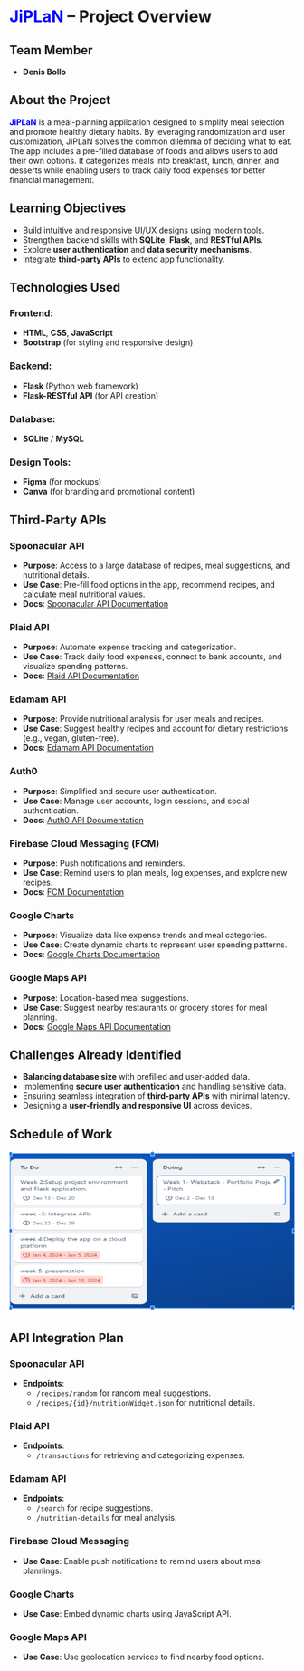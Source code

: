 # <span style="color:blue">JiPLaN</span> – Project Overview

## Team Member
- **Denis Bollo**

## About the Project
<span style="color:blue">**JiPLaN**</span> is a meal-planning application designed to simplify meal selection and promote healthy dietary habits. By leveraging randomization and user customization, JiPLaN solves the common dilemma of deciding what to eat. The app includes a pre-filled database of foods and allows users to add their own options. It categorizes meals into breakfast, lunch, dinner, and desserts while enabling users to track daily food expenses for better financial management.

## Learning Objectives
- Build intuitive and responsive UI/UX designs using modern tools.
- Strengthen backend skills with **SQLite**, **Flask**, and **RESTful APIs**.
- Explore **user authentication** and **data security mechanisms**.
- Integrate **third-party APIs** to extend app functionality.

## Technologies Used

### Frontend:
- **HTML**, **CSS**, **JavaScript**
- **Bootstrap** (for styling and responsive design)

### Backend:
- **Flask** (Python web framework)
- **Flask-RESTful API** (for API creation)

### Database:
- **SQLite** / **MySQL**

### Design Tools:
- **Figma** (for mockups)
- **Canva** (for branding and promotional content)

## Third-Party APIs

### Spoonacular API
- **Purpose**: Access to a large database of recipes, meal suggestions, and nutritional details.
- **Use Case**: Pre-fill food options in the app, recommend recipes, and calculate meal nutritional values.
- **Docs**: [Spoonacular API Documentation](https://spoonacular.com/food-api)

### Plaid API
- **Purpose**: Automate expense tracking and categorization.
- **Use Case**: Track daily food expenses, connect to bank accounts, and visualize spending patterns.
- **Docs**: [Plaid API Documentation](https://plaid.com/docs/)

### Edamam API
- **Purpose**: Provide nutritional analysis for user meals and recipes.
- **Use Case**: Suggest healthy recipes and account for dietary restrictions (e.g., vegan, gluten-free).
- **Docs**: [Edamam API Documentation](https://developer.edamam.com/)

### Auth0
- **Purpose**: Simplified and secure user authentication.
- **Use Case**: Manage user accounts, login sessions, and social authentication.
- **Docs**: [Auth0 API Documentation](https://auth0.com/docs)

### Firebase Cloud Messaging (FCM)
- **Purpose**: Push notifications and reminders.
- **Use Case**: Remind users to plan meals, log expenses, and explore new recipes.
- **Docs**: [FCM Documentation](https://firebase.google.com/docs/cloud-messaging)

### Google Charts
- **Purpose**: Visualize data like expense trends and meal categories.
- **Use Case**: Create dynamic charts to represent user spending patterns.
- **Docs**: [Google Charts Documentation](https://developers.google.com/chart)

### Google Maps API
- **Purpose**: Location-based meal suggestions.
- **Use Case**: Suggest nearby restaurants or grocery stores for meal planning.
- **Docs**: [Google Maps API Documentation](https://developers.google.com/maps)

## Challenges Already Identified
- **Balancing database size** with prefilled and user-added data.
- Implementing **secure user authentication** and handling sensitive data.
- Ensuring seamless integration of **third-party APIs** with minimal latency.
- Designing a **user-friendly and responsive UI** across devices.

## Schedule of Work

![Project Plan](./Capture.PNG)

## API Integration Plan

### Spoonacular API
- **Endpoints**:
  - `/recipes/random` for random meal suggestions.
  - `/recipes/{id}/nutritionWidget.json` for nutritional details.

### Plaid API
- **Endpoints**:
  - `/transactions` for retrieving and categorizing expenses.

### Edamam API
- **Endpoints**:
  - `/search` for recipe suggestions.
  - `/nutrition-details` for meal analysis.

### Firebase Cloud Messaging
- **Use Case**: Enable push notifications to remind users about meal plannings.

### Google Charts
- **Use Case**: Embed dynamic charts using JavaScript API.

### Google Maps API
- **Use Case**: Use geolocation services to find nearby food options.

